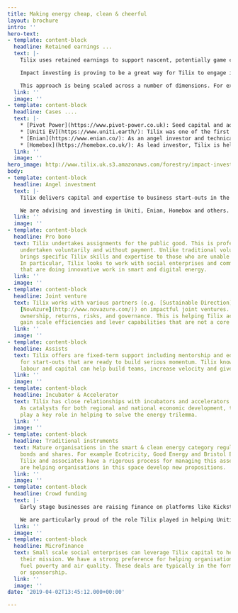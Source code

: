 ```yaml
---
title: Making energy cheap, clean & cheerful
layout: brochure
intro: ''
hero-text:
- template: content-block
  headline: Retained earnings ...
  text: |-
    Tilix uses retained earnings to support nascent, potentially game changing ideas in smart energy.

    Impact investing is proving to be a great way for Tilix to engage in the low carbon economy. It is also a small but important contribution to winning the fossil fuel end game.

    This approach is being scaled across a number of dimensions. For example, Tilix is at the heart of a circle of like minded angels who share research and pool resources.
  link: ''
  image: ''
- template: content-block
  headline: Cases ....
  text: |-
    * [Pivot Power](https://www.pivot-power.co.uk): Seed capital and advice on strategic imperatives such as CRM, website platform and content. **Exited in 2019, when the firm was acquired by EDF**
    * [Uniti EV](https://www.uniti.earth/): Tilix was one of the first investors in this Swedish unicorn and continues to be instrumental as the firm moves from invent mode to deploy mode.
    * [Enian](https://www.enian.co/): As an angel investor and technical adviser, Tilix has provided strategic and operational advice to the executive team.
    * [Homebox](https://homebox.co.uk/): As lead investor, Tilix is helping this smart home start-up be innovative and commercially savvy.
  link: ''
  image: ''
hero_image: http://www.tilix.uk.s3.amazonaws.com/forestry/impact-investing.png
body:
- template: content-block
  headline: Angel investment
  text: |-
    Tilix delivers capital and expertise to business start-outs in the smart energy category. This is usually in exchange for convertible debt or ownership equity. We have an open to opportunities that come to us through online platforms like LinkedIn, f6s.com and angel.co.

    We are advising and investing in Uniti, Enian, Homebox and others. The CEOs of these firms value the cash, advice, knowledge transfer and connections Tilix provides.
  link: ''
  image: ''
- template: content-block
  headline: Pro bono
  text: Tilix undertakes assignments for the public good. This is professional work
    undertaken voluntarily and without payment. Unlike traditional volunteerism, it
    brings specific Tilix skills and expertise to those who are unable to afford them.
    In particular, Tilix looks to work with social enterprises and community groups
    that are doing innovative work in smart and digital energy.
  link: ''
  image: ''
- template: content-block
  headline: Joint venture
  text: Tilix works with various partners (e.g. [Sustainable Direction](http://www.sustainabledirection.com/),
    [NovAzure](http://www.novazure.com/)) on impactful joint ventures. Here we share
    ownership, returns, risks, and governance. This is helping Tilix access new markets;
    gain scale efficiencies and lever capabilities that are not a core strength.
  link: ''
  image: ''
- template: content-block
  headline: Assists
  text: Tilix offers are fixed-term support including mentorship and educational components
    for start-outs that are ready to build serious momentum. Tilix knowledge, technology,
    labour and capital can help build teams, increase velocity and give direction.
  link: ''
  image: ''
- template: content-block
  headline: Incubator & Accelerator
  text: Tilix has close relationships with incubators and accelerators across Europe.
    As catalysts for both regional and national economic development, these organisations
    play a key role in helping to solve the energy trilemma.
  link: ''
  image: ''
- template: content-block
  headline: Traditional instruments
  text: Mature organisations in the smart & clean energy category regularly offer
    bonds and shares. For example Ecotricity, Good Energy and Bristol Energy Coop.
    Tilix and associates have a rigorous process for managing this asset class and
    are helping organisations in this space develop new propositions.
  link: ''
  image: ''
- template: content-block
  headline: Crowd funding
  text: |-
    Early stage businesses are raising finance on platforms like Kickstarter, Crowdcube and Seedrs. Tilix watches these platforms like a hawk and is continually evaluating opportunities.

    We are particularly proud of the role Tilix played in helping Uniti EV raise circa €5M through three rounds.
  link: ''
  image: ''
- template: content-block
  headline: Microfinance
  text: Small scale social enterprises can leverage Tilix capital to help deliver
    their mission. We have a strong preference for helping organisations which address
    fuel poverty and air quality. These deals are typically in the form of a loan
    or sponsorship.
  link: ''
  image: ''
date: '2019-04-02T13:45:12.000+00:00'

---
```

